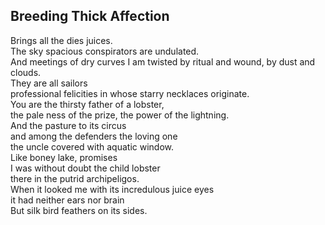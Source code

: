 Breeding Thick Affection
------------------------
Brings all the dies juices.  
The sky spacious conspirators are undulated.  
And meetings of dry curves I am twisted by ritual and wound, by dust and clouds.  
They are all sailors  
professional felicities in whose starry necklaces originate.  
You are the thirsty father of a lobster,  
the pale ness of the prize, the power of the lightning.  
And the pasture to its circus  
and among the defenders the loving one  
the uncle covered with aquatic window.  
Like boney lake, promises  
I was without doubt the child lobster  
there in the putrid archipeligos.  
When it looked me with its incredulous juice eyes  
it had neither ears nor brain  
But silk bird feathers on its sides.  
